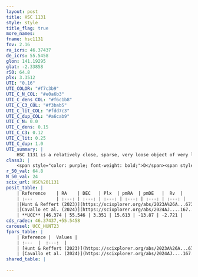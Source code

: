 ```yaml
---
layout: post
title: HSC 1131
style: style
title_flag: true
more_names: 
fname: hsc1131
fov: 2.16
ra_icrs: 46.37437
de_icrs: 55.5458
glon: 141.19295
glat: -2.33858
r50: 64.8
plx: 3.3512
UTI: "0.16"
UTI_COLOR: "#f7c3b9"
UTI_C_N_COL: "#e0a6b3"
UTI_C_dens_COL: "#f6c1b8"
UTI_C_C3_COL: "#f3bab5"
UTI_C_lit_COL: "#fdd7c3"
UTI_C_dup_COL: "#a6cab9"
UTI_C_N: 0.0
UTI_C_dens: 0.15
UTI_C_C3: 0.12
UTI_C_lit: 0.25
UTI_C_dup: 1.0
UTI_summary: |
    HSC 1131 is a relatively close, sparse, very loose object of very low C3 quality. It was recently reported in the literature.<br><br><span style="color: #99180f; font-weight: bold;">Warning: </span>contains less than 25 stars with <i>P>0.5</i> estimated.
class3: |
    <span style="color: purple; font-weight: bold;">D</span><span style="color: red; font-weight: bold;">C</span>
r_50_val: 64.8
N_50_val: 24
scix_url: HSC%201131
posit_table: |
    | Reference    | RA    | DEC   | Plx  | pmRA  | pmDE   |  Rv  |
    | :---         | :---: | :---: | :---: | :---: | :---: | :---: |
    |[Hunt & Reffert (2023)](https://scixplorer.org/abs/2023A%26A...673A.114H) | 45.18 | 56.37 | 3.347 | 15.521 | -13.599 | -2.703 |
    |[Cavallo et al. (2024)](https://scixplorer.org/abs/2024AJ....167...12C) | 43.892 | 55.83 | 3.351 | -- | -- | -- |
    | **UCC** |46.374 | 55.546 | 3.351 | 15.613 | -13.87 | -2.721 | 
cds_radec: 46.37437,+55.5458
carousel: UCC_HUNT23
fpars_table: |
    | Reference |  Values |
    | :---  |  :---:  |
    | [Hunt & Reffert (2023)](https://scixplorer.org/abs/2023A%26A...673A.114H) | `AV50=0.638, diffAV50=1.086, MOD50=7.326, logAge50=7.987` |
    | [Cavallo et al. (2024)](https://scixplorer.org/abs/2024AJ....167...12C) | `AV50=0.91, dMod50=7.46, logAge50=8.01, [Fe/H]50=0.38` |
shared_table: |
    
---
```

